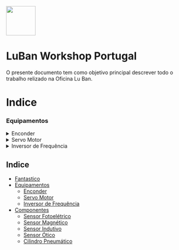 <img src="https://github.com/LMigu3liPT/Documentation_Luban/blob/main/Grafcets/32_Manual/Imagens_Grafcets/Logo_Luban.png" width="80" />    

# LuBan Workshop Portugal

O presente documento tem  como  objetivo  principal  descrever  todo o trabalho relizado na   Oficina   Lu   Ban.


# Indice
### Equipamentos
<details>
  <summary>Enconder</summary>
  --------
 </details>
<details>
  <summary>Servo Motor</summary>
  --------
 </details>
<details>
  <summary>Inversor de Frequência</summary>
  --------
 </details>
 
 
 
## Indice
- [Fantastico](#fantastico)
- [Equipamentos](#equipamentos)
  - [Enconder](#enconder)
  - [Servo Motor](#servo-motor)
  - [Inversor de Frequência](#inversor-de-frequência)
- [Componentes](#componentes)
  - [Sensor Fotoelétrico](#sensor-fotoelétrico)
  - [Sensor Magnético](#sensor-magnético) 
  - [Sensor Indutivo](#sensor-indutivo) 
  - [Sensor Ótico](#sensor-ótico) 
  - [Cilindro Pneumático](#cilindro-pneumático)
